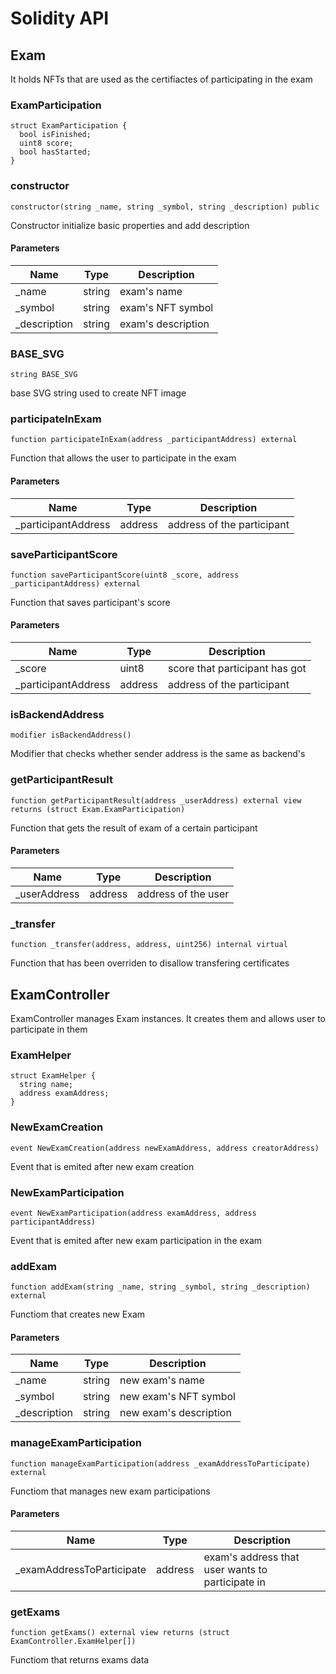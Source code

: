 # Solidity API

## Exam

It holds NFTs that are used as the certifiactes of participating in the exam

### ExamParticipation

```solidity
struct ExamParticipation {
  bool isFinished;
  uint8 score;
  bool hasStarted;
}
```

### constructor

```solidity
constructor(string _name, string _symbol, string _description) public
```

Constructor initialize basic properties and add description

#### Parameters

| Name | Type | Description |
| ---- | ---- | ----------- |
| _name | string | exam's name |
| _symbol | string | exam's NFT symbol |
| _description | string | exam's description |

### BASE_SVG

```solidity
string BASE_SVG
```

base SVG string used to create NFT image

### participateInExam

```solidity
function participateInExam(address _participantAddress) external
```

Function that allows the user to participate in the exam

#### Parameters

| Name | Type | Description |
| ---- | ---- | ----------- |
| _participantAddress | address | address of the participant |

### saveParticipantScore

```solidity
function saveParticipantScore(uint8 _score, address _participantAddress) external
```

Function that saves participant's score

#### Parameters

| Name | Type | Description |
| ---- | ---- | ----------- |
| _score | uint8 | score that participant has got |
| _participantAddress | address | address of the participant |

### isBackendAddress

```solidity
modifier isBackendAddress()
```

Modifier that checks whether sender address is the same as backend's

### getParticipantResult

```solidity
function getParticipantResult(address _userAddress) external view returns (struct Exam.ExamParticipation)
```

Function that gets the result of exam of a certain participant

#### Parameters

| Name | Type | Description |
| ---- | ---- | ----------- |
| _userAddress | address | address of the user |

### _transfer

```solidity
function _transfer(address, address, uint256) internal virtual
```

Function that has been overriden to disallow transfering certificates

## ExamController

ExamController manages Exam instances. It creates them and allows user to participate in them

### ExamHelper

```solidity
struct ExamHelper {
  string name;
  address examAddress;
}
```

### NewExamCreation

```solidity
event NewExamCreation(address newExamAddress, address creatorAddress)
```

Event that is emited after new exam creation

### NewExamParticipation

```solidity
event NewExamParticipation(address examAddress, address participantAddress)
```

Event that is emited after new exam participation in the exam

### addExam

```solidity
function addExam(string _name, string _symbol, string _description) external
```

Functiom that creates new Exam

#### Parameters

| Name | Type | Description |
| ---- | ---- | ----------- |
| _name | string | new exam's name |
| _symbol | string | new exam's NFT symbol |
| _description | string | new exam's description |

### manageExamParticipation

```solidity
function manageExamParticipation(address _examAddressToParticipate) external
```

Functiom that manages new exam participations

#### Parameters

| Name | Type | Description |
| ---- | ---- | ----------- |
| _examAddressToParticipate | address | exam's address that user wants to participate in |

### getExams

```solidity
function getExams() external view returns (struct ExamController.ExamHelper[])
```

Functiom that returns exams data

